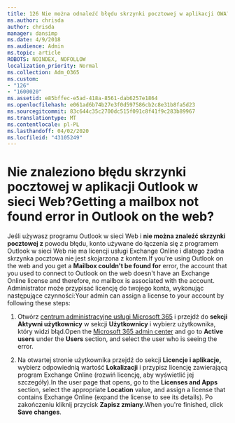 ```yaml
---
title: 126 Nie można odnaleźć błędu skrzynki pocztowej w aplikacji OWA?
ms.author: chrisda
author: chrisda
manager: dansimp
ms.date: 4/9/2018
ms.audience: Admin
ms.topic: article
ROBOTS: NOINDEX, NOFOLLOW
localization_priority: Normal
ms.collection: Adm_O365
ms.custom:
- "126"
- "1600020"
ms.assetid: e85bffec-e5ad-418a-8561-dab6257e1864
ms.openlocfilehash: e061ad6b74b27e3f0d597586cb2c8e31b8fa5d23
ms.sourcegitcommit: 83c644c35c2700dc515f091c8f41f9c283b89967
ms.translationtype: MT
ms.contentlocale: pl-PL
ms.lasthandoff: 04/02/2020
ms.locfileid: "43105249"
---
```

# <a name="getting-a-mailbox-not-found-error-in-outlook-on-the-web"></a><span data-ttu-id="c5e2e-102">Nie znaleziono błędu skrzynki pocztowej w aplikacji Outlook w sieci Web?</span><span class="sxs-lookup"><span data-stu-id="c5e2e-102">Getting a mailbox not found error in Outlook on the web?</span></span>

<span data-ttu-id="c5e2e-103">Jeśli używasz programu Outlook w sieci Web i **nie można znaleźć skrzynki pocztowej z** powodu błędu, konto używane do łączenia się z programem Outlook w sieci Web nie ma licencji usługi Exchange Online i dlatego żadna skrzynka pocztowa nie jest skojarzona z kontem.</span><span class="sxs-lookup"><span data-stu-id="c5e2e-103">If you're using Outlook on the web and you get a **Mailbox couldn't be found for** error, the account that you used to connect to Outlook on the web doesn't have an Exchange Online license and therefore, no mailbox is associated with the account.</span></span> <span data-ttu-id="c5e2e-104">Administrator może przypisać licencję do twojego konta, wykonując następujące czynności:</span><span class="sxs-lookup"><span data-stu-id="c5e2e-104">Your admin can assign a license to your account by following these steps:</span></span>

1. <span data-ttu-id="c5e2e-105">Otwórz [centrum administracyjne usługi Microsoft 365](https://portal.office.com/adminportal/home#/homepage) i przejdź do **sekcji Aktywni użytkownicy** w sekcji **Użytkownicy** i wybierz użytkownika, który widzi błąd.</span><span class="sxs-lookup"><span data-stu-id="c5e2e-105">Open the [Microsoft 365 admin center](https://portal.office.com/adminportal/home#/homepage) and go to **Active users** under the **Users** section, and select the user who is seeing the error.</span></span>

2. <span data-ttu-id="c5e2e-106">Na otwartej stronie użytkownika przejdź do sekcji **Licencje i aplikacje,** wybierz odpowiednią wartość **Lokalizacji** i przypisz licencję zawierającą program Exchange Online (rozwiń licencję, aby wyświetlić jej szczegóły).</span><span class="sxs-lookup"><span data-stu-id="c5e2e-106">In the user page that opens, go to the **Licenses and Apps** section, select the appropriate **Location** value, and assign a license that contains Exchange Online (expand the license to see its details).</span></span> <span data-ttu-id="c5e2e-107">Po zakończeniu kliknij przycisk **Zapisz zmiany**.</span><span class="sxs-lookup"><span data-stu-id="c5e2e-107">When you're finished, click **Save changes**.</span></span>

